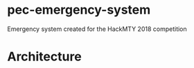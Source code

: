 # pec-emergency-system
Emergency system created for the HackMTY 2018 competition






# Architecture
